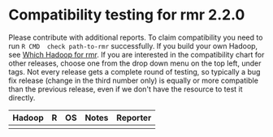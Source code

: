 # Compatibility testing for rmr 2.2.0
Please contribute with additional reports. To claim compatibility you need to run `R CMD  check path-to-rmr` successfully.
If you build your own Hadoop, see [Which Hadoop for rmr](https://github.com/RevolutionAnalytics/RHadoop/wiki/Which-Hadoop-for-rmr).
If you are interested in the compatibility chart for other releases, choose one from the drop down menu on the top left, under tags. Not every release gets a complete round of testing, so typically a bug fix release (change in the third number only) is equally or more compatible than the previous release, even if we don't have the resource to test it directly. 

<table>
<thead>
<tr><th>Hadoop</th><th>R</th><th>OS</th><th>Notes</th><th>Reporter</th></tr>
</thead>
<tbody>
<tr><td></td></tr>
</table>
